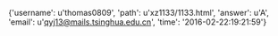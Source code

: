{'username': u'thomas0809', 'path': u'xz1133/1133.html', 'answer': u'A', 'email': u'qyj13@mails.tsinghua.edu.cn', 'time': '2016-02-22:19:21:59'}